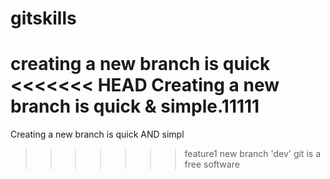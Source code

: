 # gitskills
creating a new branch is quick
<<<<<<< HEAD
Creating a new branch is quick & simple.11111
=======
Creating a new branch is quick AND simpl
>>>>>>> feature1
new branch 'dev'
git is a free software
